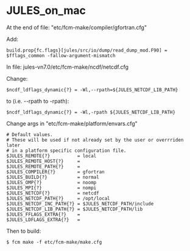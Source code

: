 # JULES_on_mac

At the end of file: "etc/fcm-make/compiler/gfortran.cfg"

Add:

```
build.prop{fc.flags}[jules/src/io/dump/read_dump_mod.F90] = $fflags_common -fallow-argument-mismatch
```

In file: jules-vn7.0/etc/fcm-make/ncdf/netcdf.cfg

Change:

```
$ncdf_ldflags_dynamic{?} = -Wl,--rpath=${JULES_NETCDF_LIB_PATH}
```

to (i.e. --rpath to -rpath):

```
$ncdf_ldflags_dynamic{?} = -Wl,-rpath ${JULES_NETCDF_LIB_PATH}
```

Change args in "etc/fcm-make/platform/envars.cfg"

```
# Default values.
# These will be used if not already set by the user or overrriden later
# in a platform specific configuration file.
$JULES_REMOTE{?}          = local
$JULES_REMOTE_HOST{?}     =
$JULES_REMOTE_PATH{?}     =
$JULES_COMPILER{?}        = gfortran
$JULES_BUILD{?}           = normal
$JULES_OMP{?}             = noomp
$JULES_MPI{?}             = nompi
$JULES_NETCDF{?}          = netcdf
$JULES_NETCDF_PATH{?}     = /opt/local
$JULES_NETCDF_INC_PATH{?} = $JULES_NETCDF_PATH/include
$JULES_NETCDF_LIB_PATH{?} = $JULES_NETCDF_PATH/lib
$JULES_FFLAGS_EXTRA{?}    =
$JULES_LDFLAGS_EXTRA{?}   =
```

Then to build:

```
$ fcm make -f etc/fcm-make/make.cfg
```
